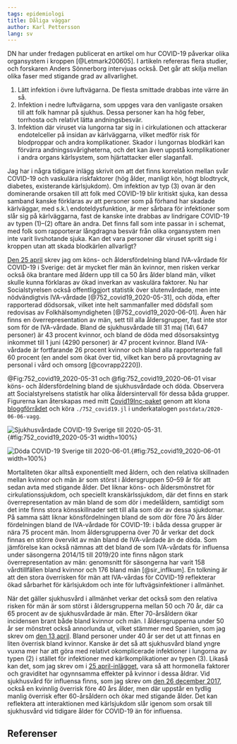 ```yaml
---
tags: epidemiologi
title: Dåliga väggar
author: Karl Pettersson
lang: sv
---
```


DN har under fredagen publicerat en artikel om hur COVID-19 påverkar
olika organsystem i kroppen [@Letmark200605]. I artikeln refereras
flera studier, och forskaren Anders Sönnerborg intervjuas också. Det
går att skilja mellan olika faser med stigande grad av allvarlighet.

1. Lätt infektion i övre luftvägarna. De flesta smittade drabbas
inte värre än så.
2. Infektion i nedre luftvägarna, som uppges vara den vanligaste
orsaken till att folk hamnar på sjukhus. Dessa personer kan ha
hög feber, torrhosta och relativt lätta andningsbesvär.
3. Infektion där viruset via lungorna tar sig in i cirkulationen och
attackerar endotelceller på insidan av kärlväggarna, vilket medför
risk för blodproppar och andra komplikationer. Skador i lungornas
blodkärl kan förvärra andningssvårigheterna, och det kan även
uppstå komplikationer i andra organs kärlsystem, som hjärtattacker
eller slaganfall.

Jag har i några tidigare inlägg skrivit om att det finns korrelation
mellan svår COVID-19 och vaskulära riskfaktorer (hög ålder,
manligt kön, högt blodtryck, diabetes, existerande kärlsjukdom).
Om infektion av typ (3) ovan är den dominerande orsaken till att
folk med COVID-19 blir kritiskt sjuka, kan dessa samband kanske
förklaras av att personer som på förhand har skadade kärlväggar,
med s.k.\ endoteldysfunktion, är mer sårbara för infektioner
som slår sig på kärlväggarna, fast de kanske inte drabbas av
lindrigare COVID-19 av typen (1)–(2) oftare än andra. Det
finns fall som inte passar in i schemat, med folk som rapporterar
långdragna besvär från olika organsystem men inte varit
livshotande sjuka. Kan det vara personer där viruset spritt sig
i kroppen utan att skada blodkärlen allvarligt?

[Den 25 april](2020-04-25-brant.html) skrev jag om köns- och
åldersfördelning bland IVA-vårdade för COVID-19 i Sverige: det är
mycket fler män än kvinnor, men risken verkar också öka brantare med
åldern upp till ca 50 års ålder bland män, vilket skulle kunna
förklaras av ökad inverkan av vaskulära faktorer. Nu har
Socialstyrelsen också offentliggjort statistik över slutenvårdade,
men inte nödvändigtvis IVA-vårdade [@752_covid19_2020-05-31], och
döda, efter rapporterad dödsorsak, vilket inte helt sammanfaller
med dödsfall som redovisas av Folkhälsomyndigheten
[@752_covid19_2020-06-01]. Även här finns en överrepresentation
av män, sett till alla åldersgrupper, fast inte stor som för de
IVA-vårdade. Bland de sjukhusvårdade till 31 maj (14\ 647
personer) är 43 procent kvinnor, och bland de döda med
dösorsaksintyg inkommet till 1 juni (4290 personer) är 47 procent
kvinnor. Bland IVA-vårdade är fortfarande 26 procent kvinnor
och bland alla rapporterade fall 60 procent (en andel som ökat över
tid, vilket kan bero på provtagning av personal i vård och omsorg
[@covrapp2220]).

@Fig:752_covid19_2020-05-31 och @fig:752_covid19_2020-06-01 visar
köns- och åldersfördelning bland de sjukhusvårdade och döda.
Observera att Socialstyrelsens statistik har olika åldersintervall
för dessa båda grupper. Figurerna kan återskapas
med mitt [Covid19Inc-paket](https://github.com/klpn/Covid19Inc.jl)
genom att klona [bloggförrådet](https://github.com/klpn/static-dust.git) 
och köra `./752_covid19.jl` i underkatalogen `postdata/2020-06-06-vagg`.

![Sjukhusvårdade COVID-19 Sverige till 2020-05-31.](../images/752_covid19_2020-05-31.svg){#fig:752_covid19_2020-05-31 width=100%}

![Döda COVID-19 Sverige till 2020-06-01.](../images/752_covid19_2020-06-01.svg){#fig:752_covid19_2020-06-01 width=100%}

Mortaliteten ökar alltså exponentiellt med åldern, och den relativa
skillnaden mellan kvinnor och män är som störst i åldersgruppen 50–59
år för att sedan avta med stigande ålder. Det liknar köns- och
åldersmönstret för cirkulationssjukdom, och speciellt
kranskärlssjukdom, där det finns en stark överrepresentation av män
bland de som dör i medelåldern, samtidigt som det inte finns stora
könsskillnader sett till alla som dör av dessa sjukdomar. På samma
sätt liknar könsfördelningen bland de som dör före 70 års ålder
fördelningen bland de IVA-vårdade för COVID-19: i båda dessa grupper
är nära 75 procent män. Inom åldersgrupperna över 70 år verkar det
dock finnas en större övervikt av män bland de IVA-vårdade än de döda.
Som jämförelse kan också nämnas att det bland de som IVA-vårdats för
influensa under säsongerna 2014/15 till 2019/20 inte finns någon stark
överrepresentation av män: genomsnitt för säsongerna har varit 158
vårdtillfällen bland kvinnor och 176 bland män [@sir_inflkum]. En
tolkning är att den stora överrisken för män att IVA-vårdas för
COVID-19 reflekterar ökad sårbarhet för kärlsjukdom och inte för
luftvägsinfektioner i allmänhet. 

När det gäller sjukhusvård i allmänhet verkar det också som den
relativa risken för män är som störst i åldersgrupperna mellan 50 och
70 år, där ca 65 procent av de sjukhusvårdade är män. Efter
70-årsåldern ökar incidensen brant både bland kvinnor och män. I
åldersgrupperna under 50 år ser mönstret också annorlunda ut, vilket
stämmer med Spanien, som jag skrev om [den 13
april](2020-04-13-grupper.html). Bland personer under 40 år ser det ut
att finnas en liten överrisk bland kvinnor. Kanske är det så att
sjukhusvård bland yngre vuxna mer har att göra med relativt
okomplicerade infektioner i lungorna av typen (2) i stället för
infektioner med kärlkomplikationer av typen (3). Likaså kan det, som
jag skrev om i [25 april-inlägget](2020-04-25-brant.html), vara så att
hormonella faktorer och graviditet har ogynnsamma effekter på kvinnor
i dessa åldrar. Vid sjukhusvård för influensa finns, som jag skrev om
[den 26 december 2017](2017-12-26-boost.html), också en kvinnlig
överrisk före 40 års ålder, men där uppstår en tydlig manlig överrisk
efter 60-årsåldern och ökar med stigande ålder. Det kan reflektera att
interaktionen med kärlsjukdom slår igenom som orsak till sjukhusvård
vid tidigare ålder för COVID-19 än för influensa.

## Referenser
